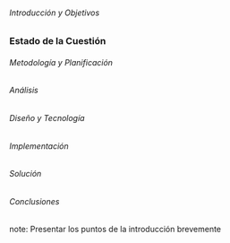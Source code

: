 ###### Introducción y Objetivos
### **Estado de la Cuestión**
###### Metodología y Planificación
###### Análisis
###### Diseño y Tecnología
###### Implementación
###### Solución
###### Conclusiones

note:
    Presentar los puntos de la introducción brevemente
